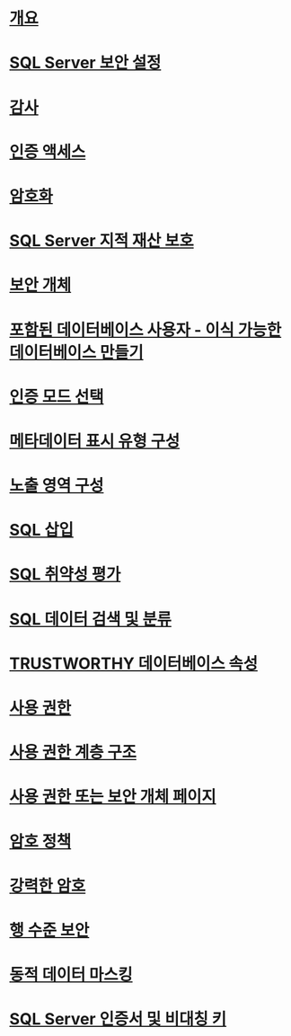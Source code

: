 # [개요](security-center-for-sql-server-database-engine-and-azure-sql-database.md)  
# [SQL Server 보안 설정](securing-sql-server.md)  
# [감사](../../relational-databases/security/auditing/sql-server-audit-database-engine.md)
# [인증 액세스](../../relational-databases/security/authentication-access/getting-started-with-database-engine-permissions.md)
# [암호화](../../relational-databases/security/encryption/sql-server-encryption.md)
# [SQL Server 지적 재산 보호](protecting-your-sql-server-intellectual-property.md)  
# [보안 개체](securables.md)  
# [포함된 데이터베이스 사용자 - 이식 가능한 데이터베이스 만들기](contained-database-users-making-your-database-portable.md)  
# [인증 모드 선택](choose-an-authentication-mode.md)  
# [메타데이터 표시 유형 구성](metadata-visibility-configuration.md)  
# [노출 영역 구성](surface-area-configuration.md)  
# [SQL 삽입](sql-injection.md)
# [SQL 취약성 평가](sql-vulnerability-assessment.md)  
# [SQL 데이터 검색 및 분류](sql-data-discovery-and-classification.md)  
# [TRUSTWORTHY 데이터베이스 속성](trustworthy-database-property.md)  
# [사용 권한](permissions-database-engine.md)  
# [사용 권한 계층 구조](permissions-hierarchy-database-engine.md)  
# [사용 권한 또는 보안 개체 페이지](permissions-or-securables-page.md)  
# [암호 정책](password-policy.md)  
# [강력한 암호](strong-passwords.md)  
# [행 수준 보안](row-level-security.md)  
# [동적 데이터 마스킹](dynamic-data-masking.md)  
# [SQL Server 인증서 및 비대칭 키](sql-server-certificates-and-asymmetric-keys.md)  
